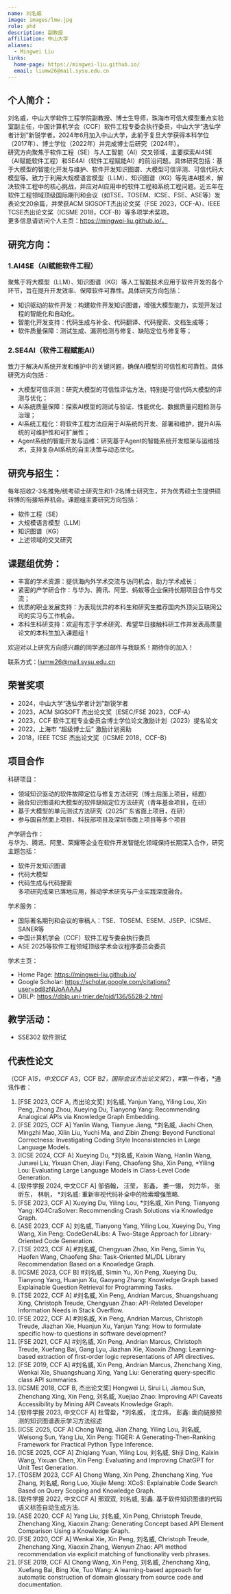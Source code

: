 ```yaml
---
name: 刘名威
image: images/lmw.jpg
role: phd
description: 副教授
affiliation: 中山大学
aliases:
  - Mingwei Liu
links:
  home-page: https://mingwei-liu.github.io/
  email: liumw26@mail.sysu.edu.cn
---
```


## 个人简介：
刘名威，中山大学软件工程学院副教授、博士生导师，珠海市可信大模型重点实验室副主任，中国计算机学会（CCF）软件工程专委会执行委员，中山大学“逸仙学者计划”新锐学者。2024年6月加入中山大学，此前于复旦大学获得本科学位（2017年）、博士学位（2022年）并完成博士后研究（2024年）。  
研究方向聚焦于软件工程（SE）与人工智能（AI）交叉领域，主要探索AI4SE（AI赋能软件工程）和SE4AI（软件工程赋能AI）的前沿问题。具体研究包括：基于大模型的智能化开发与维护、软件开发知识图谱、大模型可信评测、可信代码大模型等。致力于利用大规模语言模型（LLM）、知识图谱（KG）等先进AI技术，解决软件工程中的核心挑战，并应对AI应用中的软件工程和系统工程问题。近五年在软件工程领域顶级国际期刊和会议（如TSE、TOSEM、ICSE、FSE、ASE等）发表论文20余篇，并荣获ACM SIGSOFT杰出论文奖（FSE 2023，CCF-A）、IEEE TCSE杰出论文奖（ICSME 2018，CCF-B）等多项学术奖项。  
更多信息请访问个人主页：https://mingwei-liu.github.io/。  
## 研究方向：
### 1.AI4SE（AI赋能软件工程）
聚焦于将大模型（LLM）、知识图谱（KG）等人工智能技术应用于软件开发的各个环节，旨在提升开发效率、保障软件可靠性。具体研究方向包括：
- 知识驱动的软件开发：构建软件开发知识图谱，增强大模型能力，实现开发过程的智能化和自动化。
- 智能化开发支持：代码生成与补全、代码翻译、代码搜索、文档生成等；
- 软件质量保障：测试生成、漏洞检测与修复、缺陷定位与修复等；
### 2.SE4AI（软件工程赋能AI）
致力于解决AI系统开发和维护中的关键问题，确保AI模型的可信性和可靠性。具体研究方向包括：  
- 大模型可信评测：研究大模型的可信性评估方法，特别是可信代码大模型的评测与优化；
- AI系统质量保障：探索AI模型的测试与验证、性能优化、数据质量问题检测与治理；
- AI系统工程化：将软件工程方法应用于AI系统的开发、部署和维护，提升AI系统的可维护性和可扩展性；
- Agent系统的智能开发与运维：研究基于Agent的智能系统开发框架与运维技术，支持复杂AI系统的自主决策与动态优化。
## 研究与招生：
每年招收2-3名推免/统考硕士研究生和1-2名博士研究生，并为优秀硕士生提供硕转博的衔接培养机会。课题组主要研究方向包括：
- 软件工程（SE）
- 大规模语言模型（LLM）
- 知识图谱（KG）
- 上述领域的交叉研究

## 课题组优势：
- 丰富的学术资源：提供海内外学术交流与访问机会，助力学术成长；
- 紧密的产学研合作：与华为、腾讯、阿里、蚂蚁等企业保持长期项目合作与交流；
- 优质的职业发展支持：为表现优异的本科生和研究生推荐国内外顶尖互联网公司的实习与工作机会。
- 本科生科研支持：欢迎有志于学术研究、希望早日接触科研工作并发表高质量论文的本科生加入课题组！  
 

欢迎对以上研究方向感兴趣的同学通过邮件与我联系！期待你的加入！  

联系方式：liumw26@mail.sysu.edu.cn  

## 荣誉奖项

- 2024，中山大学“逸仙学者计划”新锐学者
- 2023，ACM SIGSOFT 杰出论文奖（ESEC/FSE 2023，CCF-A）
- 2023，CCF 软件工程专业委员会博士学位论文激励计划（2023）提名论文
- 2022，上海市 “超级博士后” 激励计划资助
- 2018，IEEE TCSE 杰出论文奖（ICSME 2018，CCF-B）

## 项目合作

科研项目：  
- 领域知识驱动的软件故障定位与修复方法研究（博士后面上项目，结题）
- 融合知识图谱和大模型的软件缺陷定位方法研究（青年基金项目，在研）
- 基于大模型的单元测试方法研究（2025广东省面上项目，在研）
- 参与国自然面上项目、科技部项目及深圳市面上项目等多个项目  

产学研合作：  
与华为、腾讯、阿里、荣耀等企业在软件开发智能化领域保持长期深入合作，研究主题包括：
- 软件开发知识图谱
- 代码大模型
- 代码生成与代码搜索  
多项研究成果已落地应用，推动学术研究与产业实践深度融合。  

学术服务：  
- 国际著名期刊和会议的审稿人：TSE、TOSEM、ESEM、JSEP、ICSME、SANER等
- 中国计算机学会（CCF）软件工程专委会执行委员
- ASE 2025等软件工程领域顶级学术会议程序委员会委员  

学术主页：  
- Home Page: https://mingwei-liu.github.io/
- Google Scholar: https://scholar.google.com/citations?user=pd8zNUoAAAAJ
- DBLP: https://dblp.uni-trier.de/pid/136/5528-2.html

## 教学活动：
- SSE302 软件测试

## 代表性论文
（CCF A*15，中文CCF A*3，CCF B*2，国际会议杰出论文奖*2），#第一作者，*通讯作者：

1. [FSE 2023, CCF A, 杰出论文奖] 刘名威, Yanjun Yang, Yiling Lou, Xin Peng, Zhong Zhou, Xueying Du, Tianyong Yang: Recommending Analogical APIs via Knowledge Graph Embedding.
1. [FSE 2025, CCF A] Yanlin Wang, Tianyue Jiang, *刘名威, Jiachi Chen, Mingzhi Mao, Xilin Liu, Yuchi Ma, and Zibin Zheng: Beyond Functional Correctness: Investigating Coding Style Inconsistencies in Large Language Models.
1. [ICSE 2024, CCF A] Xueying Du, *刘名威, Kaixin Wang, Hanlin Wang, Junwei Liu, Yixuan Chen, Jiayi Feng, Chaofeng Sha, Xin Peng, *Yiling Lou: Evaluating Large Language Models in Class-Level Code Generation.
1. [软件学报 2024, 中文CCF A] 邹佰翰， 汪莹， 彭鑫， 娄一翎， 刘力华， 张昕东， 林帆， *刘名威: 重新审视代码补全中的检索增强策略.
1. [FSE 2023, CCF A] Xueying Du, Yiling Lou, *刘名威, Xin Peng, Tianyong Yang: KG4CraSolver: Recommending Crash Solutions via Knowledge Graph.
1. [ASE 2023, CCF A] 刘名威, Tianyong Yang, Yiling Lou, Xueying Du, Ying Wang, Xin Peng: CodeGen4Libs: A Two-Stage Approach for Library-Oriented Code Generation.
1. [TSE 2023, CCF A] #刘名威, Chengyuan Zhao, Xin Peng, Simin Yu, Haofen Wang, Chaofeng Sha: Task-Oriented ML/DL Library Recommendation Based on a Knowledge Graph.
1. [ICSME 2023, CCF B] #刘名威, Simin Yu, Xin Peng, Xueying Du, Tianyong Yang, Huanjun Xu, Gaoyang Zhang: Knowledge Graph based Explainable Question Retrieval for Programming Tasks. 
1. [TSE 2022, CCF A]  #刘名威, Xin Peng, Andrian Marcus, Shuangshuang Xing, Christoph Treude, Chengyuan Zhao: API-Related Developer Information Needs in Stack Overflow.
1. [FSE 2022, CCF A] #刘名威, Xin Peng, Andrian Marcus, Christoph Treude, Jiazhan Xie, Huanjun Xu, Yanjun Yang: How to formulate specific how-to questions in software development? 
1. [FSE 2021, CCF A] #刘名威, Xin Peng, Andrian Marcus, Christoph Treude, Xuefang Bai, Gang Lyu, Jiazhan Xie, Xiaoxin Zhang: Learning-based extraction of first-order logic representations of API directives. 
1. [FSE 2019, CCF A] #刘名威, Xin Peng, Andrian Marcus, Zhenchang Xing, Wenkai Xie, Shuangshuang Xing, Yang Liu: Generating query-specific class API summaries. 
1. [ICSME 2018, CCF B, 杰出论文奖] Hongwei Li, Sirui Li, Jiamou Sun, Zhenchang Xing, Xin Peng, 刘名威, Xuejiao Zhao: Improving API Caveats Accessibility by Mining API Caveats Knowledge Graph. 
1. [软件学报 2023, 中文CCF A] 杜雪盈，*刘名威， 沈立炜， 彭鑫: 面向链接预测的知识图谱表示学习方法综述
1. [ICSE 2025, CCF A] Chong Wang, Jian Zhang, Yiling Lou, 刘名威, Weisong Sun, Yang Liu, Xin Peng: TIGER: A Generating-Then-Ranking Framework for Practical Python Type Inference.
1. [ICSE 2025, CCF A] Zhiqiang Yuan, Yiling Lou, 刘名威, Shiji Ding, Kaixin Wang, Yixuan Chen, Xin Peng: Evaluating and Improving ChatGPT for Unit Test Generation.
1. [TOSEM 2023, CCF A]  Chong Wang, Xin Peng, Zhenchang Xing, Yue Zhang, 刘名威, Rong Luo, Xiujie Meng: XCoS: Explainable Code Search Based on Query Scoping and Knowledge Graph.
1. [软件学报 2022, 中文CCF A]  邢双双, 刘名威, 彭鑫. 基于软件知识图谱的代码语义标签自动生成方法.
1. [ASE 2020, CCF A]  Yang Liu, 刘名威, Xin Peng, Christoph Treude, Zhenchang Xing, Xiaoxin Zhang: Generating Concept based API Element Comparison Using a Knowledge Graph.
1. [FSE 2020, CCF A] Wenkai Xie, Xin Peng, 刘名威, Christoph Treude, Zhenchang Xing, Xiaoxin Zhang, Wenyun Zhao: API method recommendation via explicit matching of functionality verb phrases. 
1. [FSE 2019, CCF A] Chong Wang, Xin Peng, 刘名威, Zhenchang Xing, Xuefang Bai, Bing Xie, Tuo Wang: A learning-based approach for automatic construction of domain glossary from source code and documentation. 
